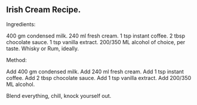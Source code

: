 ## Irish Cream Recipe.

Ingredients:

400 gm condensed milk.
240 ml fresh cream.
1 tsp instant coffee.
2 tbsp chocolate sauce.
1 tsp vanilla extract.
200/350 ML alcohol of choice, per taste. Whisky or Rum, ideally.

Method:

Add 400 gm condensed milk.
Add 240 ml fresh cream.
Add 1 tsp instant coffee.
Add 2 tbsp chocolate sauce.
Add 1 tsp vanilla extract.
Add 200/350 ML alcohol.

Blend everything, chill, knock yourself out.